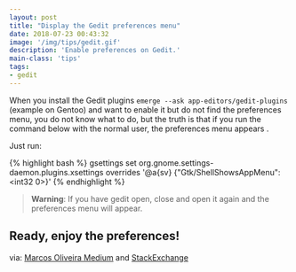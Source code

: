 ```yaml
---
layout: post
title: "Display the Gedit preferences menu"
date: 2018-07-23 00:43:32
image: '/img/tips/gedit.gif'
description: 'Enable preferences on Gedit.'
main-class: 'tips'
tags:
- gedit
---
```


When you install the Gedit plugins `emerge --ask app-editors/gedit-plugins` (example on Gentoo) and want to enable it but do not find the preferences menu, you do not know what to do, but the truth is that if you run the command below with the normal user, the preferences menu appears .

Just run:

{% highlight bash %}
gsettings set org.gnome.settings-daemon.plugins.xsettings overrides '@a{sv} {"Gtk/ShellShowsAppMenu": <int32 0>}'
{% endhighlight %}

> __Warning__: If you have gedit open, close and open it again and the preferences menu will appear.

## Ready, enjoy the preferences!

via: [Marcos Oliveira Medium](https://medium.com/@marcosoliveira_17900/display-the-gedit-preferences-menu-4570b0b3369) and [StackExchange](https://askubuntu.com/questions/375049/where-are-gedits-preferences/671398)
